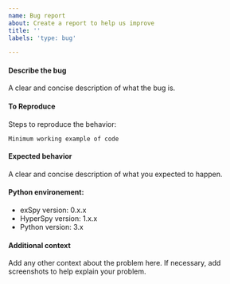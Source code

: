 ```yaml
---
name: Bug report
about: Create a report to help us improve
title: ''
labels: 'type: bug'

---
```


#### Describe the bug
A clear and concise description of what the bug is.

#### To Reproduce
Steps to reproduce the behavior:
```
Minimum working example of code
```

#### Expected behavior
A clear and concise description of what you expected to happen.

#### Python environement:
 - exSpy version: 0.x.x
 - HyperSpy version: 1.x.x
 - Python version: 3.x

#### Additional context
Add any other context about the problem here. If necessary, add screenshots to help explain your problem.
